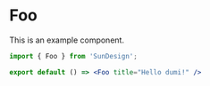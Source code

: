 # Foo

This is an example component.

```jsx
import { Foo } from 'SunDesign';

export default () => <Foo title="Hello dumi!" />
```
